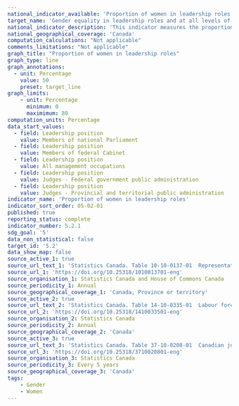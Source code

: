 ```yaml
---
national_indicator_available: 'Proportion of women in leadership roles'
target_name: 'Gender equality in leadership roles and at all levels of decision-making'
national_indicator_description: 'This indicator measures the proportion of women in leadership roles. Leadership roles selected include women elected to national Parliament and ministers appointed to federal cabinet, federal and provincial judges and various types of management position.'
national_geographical_coverage: 'Canada' 
computation_calculations: "Not applicable"
comments_limitations: "Not applicable"
graph_title: "Proportion of women in leadership roles"
graph_type: line
graph_annotations:
  - unit: Percentage
    value: 50
    preset: target_line
graph_limits:
    - unit: Percentage
      minimum: 0
      maximimum: 80
computation_units: Percentage
data_start_values:
  - field: Leadership position
    value: Members of national Parliament
  - field: Leadership position
    value: Members of federal Cabinet
  - field: Leadership position
    value: All management occupations
  - field: Leadership position
    value: Judges - Federal government public administration
  - field: Leadership position
    value: Judges - Provincial and territorial public administration
indicator_name: 'Proportion of women in leadership roles'
indicator_sort_order: 05-02-01
published: true
reporting_status: complete
indicator_number: 5.2.1
sdg_goal: '5'
data_non_statistical: false
target_id: '5.2'
data_show_map: false
source_active_1: true
source_url_text_1: 'Statistics Canada. Table 10-10-0137-01  Representation of women and men elected to national Parliament and of ministers appointed to federal Cabinet'
source_url_1: 'https://doi.org/10.25318/1010013701-eng'
source_organisation_1: Statistics Canada and House of Commons Canada
source_periodicity_1: Annual
source_geographical_coverage_1: 'Canada, Province or territory'
source_active_2: true
source_url_text_2: 'Statistics Canada. Table 14-10-0335-01  Labour force characteristics by occupation, annual'
source_url_2: 'https://doi.org/10.25318/1410033501-eng'
source_organisation_2: Statistics Canada
source_periodicity_2: Annual
source_geographical_coverage_2: 'Canada'
source_active_3: true
source_url_text_3: 'Statistics Canada. Table 37-10-0208-01  Canadian judges by selected demographic characteristics and sex'
source_url_3: 'https://doi.org/10.25318/3710020801-eng'
source_organisation_3: Statistics Canada
source_periodicity_3: Every 5 years
source_geographical_coverage_3: 'Canada'
tags:
    - Gender
    - Women
---
```

